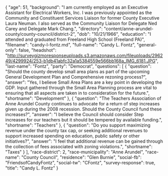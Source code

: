 {
  "age": 51,
  "background": "I am currently employed as an Executive Assistant for Electrical Workers, Inc. I was previously appointed as the Community and Constituent Services Liaison for former County Executive Laura Neuman. I also served as the Community Liaison for Delegate Ned Carey and Delegate Mark Chang.",
  "directory": "content/anne-arundel-county/county-council/district-2",
  "dob": "10/21/1966",
  "education": "I attended and graduated from Freeland High School (Freeland PA)",
  "filename": "candy-l-fontz.md",
  "full-name": "Candy L. Fontz",
  "general-only": false,
  "headshot": "http://surveygizmoresponseuploads.s3.amazonaws.com/fileuploads/296249/4299924/253-b1db41abfc32a1a5384559e566bb168a_IMG_6181.JPG",
  "last-name": "Fontz",
  "party": "Democrat",
  "questions": [
    {
      "question": "Should the county develop small area plans as part of the upcoming General Development Plan and Comprehensive rezoning process?",
      "answer": "Yes, I believe Small Area Plans are a key point in developing the GDP. Input gathered through the Small Area Planning process are vital to ensuring that all aspects are taken in to consideration for the future.",
      "shortname": "Development"
    },
    {
      "question": "The Teachers Association of Anne Arundel County continues to advocate for a return of step increases given up during the 2008 recession. Should the County Council fund these increases?",
      "answer": "I believe the Council should consider Step increases for our teachers but it should be tempered by available funding.",
      "shortname": "Teachers"
    },
    {
      "question": "Do you support maximizing revenue under the county tax cap, or seeking additional revenues to support increased spending on education, public safety or other initiatives?",
      "answer": "I feel that additional revenue can be gained through the collection of fees associated with zoning violations.",
      "shortname": "Taxes"
    }
  ],
  "race-district": 2,
  "race-municipality": "Anne Arundel",
  "race-name": "County Council",
  "residence": "Glen Burnie",
  "social-fb": "FriendsofCandyFontz",
  "social-tw": "CFontz",
  "survey-response": true,
  "title": "Candy L. Fontz"
}
